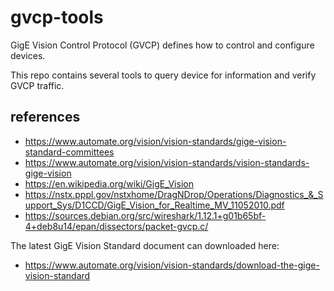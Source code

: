 # gvcp-tools
GigE Vision Control Protocol (GVCP) defines how to control and configure devices.

This repo contains several tools to query device for information and verify GVCP traffic.

## references

* https://www.automate.org/vision/vision-standards/gige-vision-standard-committees
* https://www.automate.org/vision/vision-standards/vision-standards-gige-vision
* https://en.wikipedia.org/wiki/GigE_Vision
* https://nstx.pppl.gov/nstxhome/DragNDrop/Operations/Diagnostics_&_Support_Sys/D1CCD/GigE_Vision_for_Realtime_MV_11052010.pdf
* https://sources.debian.org/src/wireshark/1.12.1+g01b65bf-4+deb8u14/epan/dissectors/packet-gvcp.c/

The latest GigE Vision Standard document can downloaded here:

* https://www.automate.org/vision/vision-standards/download-the-gige-vision-standard

